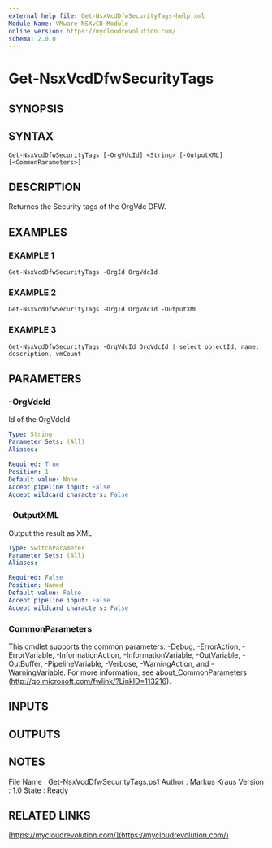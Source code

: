 ```yaml
---
external help file: Get-NsxVcdDfwSecurityTags-help.xml
Module Name: VMware-NSXvCD-Module
online version: https://mycloudrevolution.com/
schema: 2.0.0
---
```


# Get-NsxVcdDfwSecurityTags

## SYNOPSIS

## SYNTAX

```
Get-NsxVcdDfwSecurityTags [-OrgVdcId] <String> [-OutputXML] [<CommonParameters>]
```

## DESCRIPTION
Returnes the Security tags of the OrgVdc DFW.

## EXAMPLES

### EXAMPLE 1
```
Get-NsxVcdDfwSecurityTags -OrgId OrgVdcId
```

### EXAMPLE 2
```
Get-NsxVcdDfwSecurityTags -OrgId OrgVdcId -OutputXML
```

### EXAMPLE 3
```
Get-NsxVcdDfwSecurityTags -OrgVdcId OrgVdcId | select objectId, name, description, vmCount
```

## PARAMETERS

### -OrgVdcId
Id of the OrgVdcId

```yaml
Type: String
Parameter Sets: (All)
Aliases:

Required: True
Position: 1
Default value: None
Accept pipeline input: False
Accept wildcard characters: False
```

### -OutputXML
Output the result as XML

```yaml
Type: SwitchParameter
Parameter Sets: (All)
Aliases:

Required: False
Position: Named
Default value: False
Accept pipeline input: False
Accept wildcard characters: False
```

### CommonParameters
This cmdlet supports the common parameters: -Debug, -ErrorAction, -ErrorVariable, -InformationAction, -InformationVariable, -OutVariable, -OutBuffer, -PipelineVariable, -Verbose, -WarningAction, and -WarningVariable.
For more information, see about_CommonParameters (http://go.microsoft.com/fwlink/?LinkID=113216).

## INPUTS

## OUTPUTS

## NOTES
File Name  : Get-NsxVcdDfwSecurityTags.ps1
Author     : Markus Kraus
Version    : 1.0
State      : Ready

## RELATED LINKS

[https://mycloudrevolution.com/](https://mycloudrevolution.com/)

